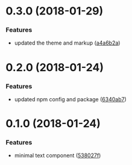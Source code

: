 <a name="0.3.0"></a>
# 0.3.0 (2018-01-29)


### Features

* updated the theme and markup ([a4a6b2a](https://github.com/different-strokes/ui-components/commit/a4a6b2a))



<a name="0.2.0"></a>
# 0.2.0 (2018-01-24)


### Features

* updated npm config and package ([6340ab7](https://github.com/different-strokes/ui-components/commit/6340ab7))



<a name="0.1.0"></a>
# 0.1.0 (2018-01-24)


### Features

* minimal text component ([538027f](https://github.com/different-strokes/ui-components/commit/538027f))



